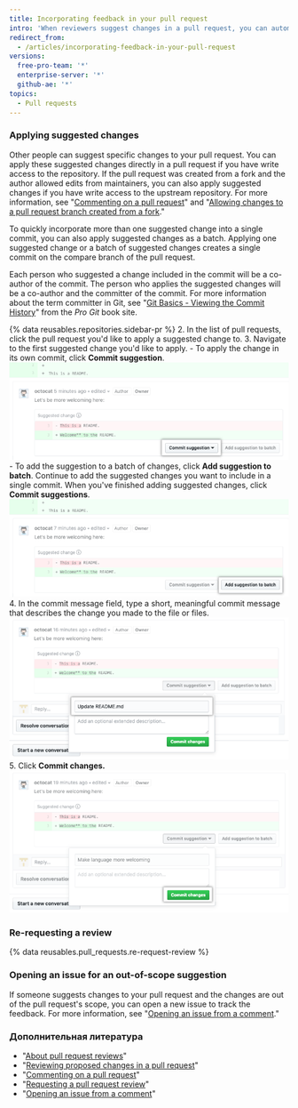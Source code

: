 ```yaml
---
title: Incorporating feedback in your pull request
intro: 'When reviewers suggest changes in a pull request, you can automatically incorporate the changes into the pull request or open an issue to track out-of-scope suggestions.'
redirect_from:
  - /articles/incorporating-feedback-in-your-pull-request
versions:
  free-pro-team: '*'
  enterprise-server: '*'
  github-ae: '*'
topics:
  - Pull requests
---
```


### Applying suggested changes

Other people can suggest specific changes to your pull request. You can apply these suggested changes directly in a pull request if you have write access to the repository. If the pull request was created from a fork and the author allowed edits from maintainers, you can also apply suggested changes if you have write access to the upstream repository. For more information, see "[Commenting on a pull request](/github/collaborating-with-issues-and-pull-requests/commenting-on-a-pull-request)" and "[Allowing changes to a pull request branch created from a fork](/github/collaborating-with-issues-and-pull-requests/allowing-changes-to-a-pull-request-branch-created-from-a-fork)."

To quickly incorporate more than one suggested change into a single commit, you can also apply suggested changes as a batch. Applying one suggested change or a batch of suggested changes creates a single commit on the compare branch of the pull request.

Each person who suggested a change included in the commit will be a co-author of the commit. The person who applies the suggested changes will be a co-author and the committer of the commit. For more information about the term committer in Git, see "[Git Basics - Viewing the Commit History](https://git-scm.com/book/en/v2/Git-Basics-Viewing-the-Commit-History)" from the _Pro Git_ book site.

{% data reusables.repositories.sidebar-pr %}
2. In the list of pull requests, click the pull request you'd like to apply a suggested change to.
3. Navigate to the first suggested change you'd like to apply.
    - To apply the change in its own commit, click **Commit suggestion**. ![Commit suggestion button](/assets/images/help/pull_requests/commit-suggestion-button.png)
    - To add the suggestion to a batch of changes, click **Add suggestion to batch**. Continue to add the suggested changes you want to include in a single commit. When you've finished adding suggested changes, click **Commit suggestions**. ![Add suggestion to batch button](/assets/images/help/pull_requests/add-suggestion-to-batch.png)
4. In the commit message field, type a short, meaningful commit message that describes the change you made to the file or files. ![Commit message field](/assets/images/help/pull_requests/suggested-change-commit-message-field.png)
5. Click **Commit changes.** ![Commit changes button](/assets/images/help/pull_requests/commit-changes-button.png)

### Re-requesting a review

{% data reusables.pull_requests.re-request-review %}

### Opening an issue for an out-of-scope suggestion

If someone suggests changes to your pull request and the changes are out of the pull request's scope, you can open a new issue to track the feedback. For more information, see "[Opening an issue from a comment](/github/managing-your-work-on-github/opening-an-issue-from-a-comment)."

### Дополнительная литература

- "[About pull request reviews](/github/collaborating-with-issues-and-pull-requests/about-pull-request-reviews)"
- "[Reviewing proposed changes in a pull request](/github/collaborating-with-issues-and-pull-requests/reviewing-proposed-changes-in-a-pull-request)"
- "[Commenting on a pull request](/github/collaborating-with-issues-and-pull-requests/commenting-on-a-pull-request)"
- "[Requesting a pull request review](/github/collaborating-with-issues-and-pull-requests/requesting-a-pull-request-review)"
- "[Opening an issue from a comment](/github/managing-your-work-on-github/opening-an-issue-from-a-comment)"
